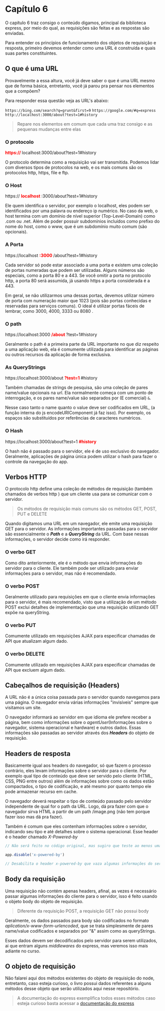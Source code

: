 # Capítulo 6

O capítulo 6 traz consigo o conteúdo digamos, principal da biblioteca express, por meio do qual, as requisições são feitas e as respostas são enviadas.

Para entender os princípios de funcionamento dos objetos de requisição e resposta, primeiro devemos entender como uma URL é construída e quais suas partes constituintes.

## O que é uma URL

Provavelmente a essa altura, você já deve saber o que é uma URL mesmo que de forma básica, entretanto, você já parou pra pensar nos elementos que a compõem?

Para responder essa questão veja as URL's abaixo:

`https://bing.com/search?q=grunt&first=9`
`https://google.com/#q=express`
`http://localhost:3000/about?test=1#history`

>Repare nos elementos em comum que cada uma traz consigo e as pequenas mudanças entre elas

### O protocolo
<p>
  <strong style = "color:red">
    https://
  </strong>
  localhost:3000/about?test=1#history
</p>

O protocolo determina como a requisição vai ser transmitida. Podemos lidar com diversos tipos de protocolos na web, e os mais comuns são os protocolos http, https, file e ftp.

### O Host

<p> https://
  <strong style = "color:red">localhost  
  </strong>
  :3000/about?test=1#history
</p>

Ele quem identifica o servidor, por exemplo o localhost, eles podem ser identificados por uma palavra ou endereço ip numérico. No caso da web, o host termina com um domínio de nível superior (Top-Level-Domain) como .com ou .net. Além de poder possuir subdomínios incluídos como prefixo do nome do host, como o www, que é um subdomínio muito comum (são opcionais).

### A Porta
<p>https://localhost
  <strong style = "color:red">
  :3000  
  </strong>
  /about?test=1#history
</p>

Cada servidor só pode estar associado a uma porta e existem uma coleção de portas numeradas que podem ser utilizadas. Alguns números são especiais, como a porta 80 e a 443. Se você omitir a porta no protocolo http, a porta 80 será assumida, já usando https a porta considerada é a 443.

Em geral, se não utilizarmos uma dessas portas, devemos utilizar número de porta com numeração maior que 1023 (pois são portas conhecidas e reservadas para serviços comuns).
O ideal é utilizar portas fáceis de lembrar, como 3000, 4000, 3333 ou 8080 .

### O path
<p>https://localhost:3000
  <strong style = "color:red">
  /about  
  </strong>
  ?test=1#history
</p>

Geralmente o path é a primeira parte da URL importante no que diz respeito a uma aplicação web, ela é comumente utilizada para identificar as páginas ou outros recursos da aplicação de forma exclusiva.

### As QueryStrings
<p>
    https://localhost:3000/about
  <strong style = "color:red">
  ?test=1
  </strong>
  #history
</p>

Também chamadas de strings de pesquisa, são uma coleção de pares name/value opcionais na url. Ela normalmente começa com um ponto de interrogação, e os pares name/value são separados por (E comercial) `&`.

Nesse caso tanto o name quanto o value deve ser codificados em URL, (a função interna do js encodeURIComponent já faz isso). Por exemplo, os espaços são substituídos por referências de caracteres numéricos.

### O Hash
<p>
    https://localhost:3000/about?test=1
  <strong style = "color:red">
  #history
  </strong>
</p>

O hash não é passado para o servidor, ele é de uso exclusivo do navegador. Geralmente, aplicações de página única podem utilizar o hash para fazer o controle da navegação do app.

## Verbos HTTP

O protocolo http define uma coleção de métodos de requisição (também chamados de verbos http ) que um cliente usa para se comunicar com o servidor.
> Os métodos de requisição mais comuns são os métodos GET, POST, PUT e DELETE

Quando digitamos uma URL em um navegador, ele emite uma requisição GET para o servidor. As informações importantes passadas para o servidor são essencialmente o ***Path*** e a ***QueryString*** da URL.
Com base nessas informações, o servidor decide como irá responder.

### O verbo GET

Como dito anteriormente, ele é o método que envia informações do servidor para o cliente. Ele também pode ser utilizado para enviar informações para o servidor, mas não é recomendado.

### O verbo POST

Geralmente utilizado para requisições em que o cliente envia informações para o servidor, é mais recomendado, visto que a utilização de um método POST exclui detalhes de implementação que uma requisição utilizando GET expõe na queryString.

### O verbo PUT

Comumente utilizado em requisições AJAX para especificar chamadas de API que atualizam algum dado.

### O verbo DELETE
Comumente utilizado em requisições AJAX para especificar chamadas de API que excluem algum dado.

## Cabeçalhos de requisição (Headers)

A URL não é a única coisa passada para o servidor quando navegamos para uma página. O navegador envia várias informações "invisíveis" sempre que visitamos um site. 

O navegador informará ao servidor em que idioma ele prefere receber a página, bem como informações sobre o *agentUser*(Informações sobre o navegador, sistema operacional e hardware) e outros dados.
Essas informações são passadas ao servidor através dos ***Headers*** do objeto de requisição.

## Headers de resposta

Basicamente igual aos headers do navegador, só que fazem o processo contrário, eles levam informações sobre o servidor para o cliente. Por exemplo qual tipo de conteúdo que deve ser servido pelo cliente (HTML, CSS, PNG entre outros) além de informações sobre como os dados estão compactados, o tipo de codificação, e até mesmo por quanto tempo ele pode armazenar recurso em cache.

O navegador deverá respeitar o tipo de conteúdo passado pelo servidor independente de qual for o path da URL. Logo, dá pra fazer com que o navegador sirva HTML a partir de um path /image.png (não tem porque fazer isso mas dá pra fazer).

Também é comum que eles contenham informações sobre o servidor, indicando seu tipo e até detalhes sobre o sistema operacional. Esse header é o header chamado
*X-Powered-by*

```js
// Não será feito no código original, mas sugiro que teste ao menos uma vez na sua aplicação.

app.disable('x-powered-by')

// Desabilita o header x-powered-by que vaza algumas informações do servidor
```

## Body da requisição

Uma requisição não contém apenas headers, afinal, as vezes é necessário passar algumas informações do cliente para o servidor, isso é feito usando o objeto body do objeto de requisição.

> Diferente da requisição POST, a requisição GET não possui body

Geralmente, os dados passados para body são codificados no formato *aplication/x-www-form-urlencoded*, que se trata simplesmente de pares name/value codificados e separados por "&" assim como as queryStrings.

Esses dados devem ser decodificados pelo servidor para serem utilizados, ai que entram alguns *middlewares* do express, mas veremos isso mais adiante no curso.

## O objeto de requisição

Não falarei aqui dos métodos existentes do objeto de requisição do node, entretanto, caso esteja curioso, o livro possui dados referentes a alguns métodos desse objeto que serão utilizados aqui nesse repositório.
> A documentação do express exemplifica todos esses métodos caso esteja curioso basta acessar a [documentação do express](http://expressjs.com/)